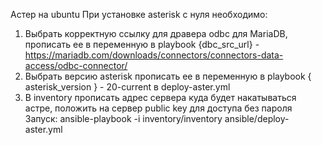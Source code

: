 Астер на ubuntu
При установке asterisk с нуля необходимо:


1. Выбрать корректную ссылку для дравера odbc для MariaDB, прописать ее в переменную в playbook {dbc_src_url} - https://mariadb.com/downloads/connectors/connectors-data-access/odbc-connector/
2. Выбрать версию asterisk  прописать ее в переменную в playbook { asterisk_version }  - 20-current в  deploy-aster.yml
3. В inventory прописать адрес сервера куда будет накатываться астре, положить на сервер public key для доступа без пароля
   Запуск: ansible-playbook -i inventory/inventory ansible/deploy-aster.yml
